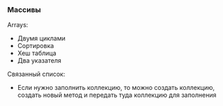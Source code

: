 ### Массивы

Arrays:
  - Двумя циклами
  - Сортировка
  - Хеш таблица
  - Два указателя

Связанный список:
  - Если нужно заполнить коллекцию, то можно создать коллекцию, создать новый метод и передать туда коллекцию для заполнения